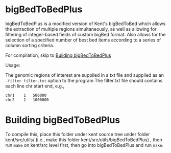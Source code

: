 # bigBedToBedPlus

bigBedToBedPlus is a modified version of Kent's bigBedToBed which allows the extraction of multiple regions simultaneously, as well as allowing for filtering of integer-based fields of custom bigBed format. Also allows for the selection of a specified number of best bed items according to a series of column sorting criteria.

For compilation, skip to [Building bigBedToBedPlus](#building-bigBedToBedPlus)

Usage:

The genomic regions of interest are supplied in a txt file and supplied as an ```-filter filter.txt``` option to the program
The filter.txt file should contains each line chr <tab> start <tab> end, e.g.,

```
chr1	1	500000
chr2	1	1000000

```

# Building bigBedToBedPlus
To compile this, place this folder under kent source tree under folder kent/src/utils/ (i.e., make this folder kent/src/utils/bigBedToBedPlus) , then run ```make``` on kent/src level first, then go into bigBedToBedPlus and run ```make```.

